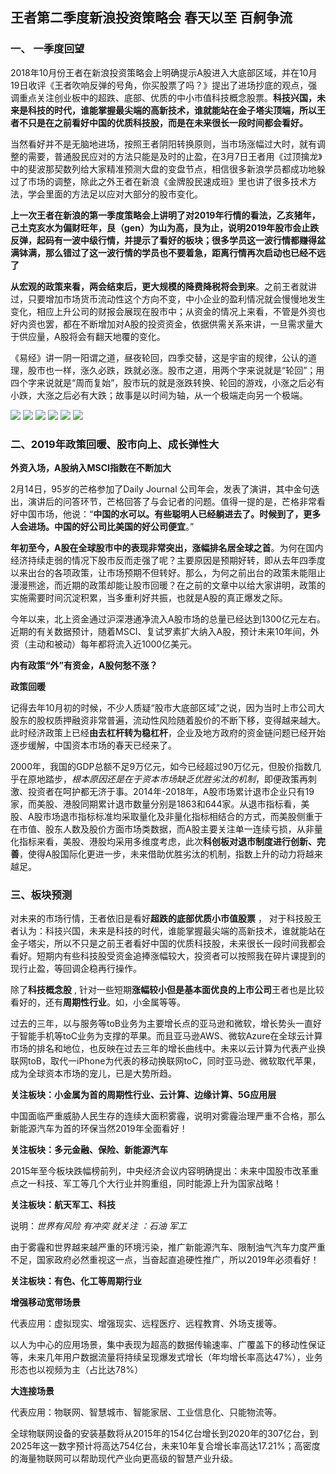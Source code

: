 ## 王者第二季度新浪投资策略会  春天以至 百舸争流

### 一、 一季度回望

2018年10月份王者在新浪投资策略会上明确提示A股进入大底部区域，并在10月19日收评《王者吹响反弹的号角，你买股票了吗？》提出了进场抄底的观点，强调重点关注创业板中的超跌、底部、优质的中小市值科技概念股票。**科技兴国，未来是科技的时代，谁能掌握最尖端的高新技术，谁就能站在金子塔尖顶端，所以王者不只是在之前看好中国的优质科技股，而是在未来很长一段时间都会看好。**

当然看好并不是无脑地进场，按照王者阴阳转换原则，当市场涨幅过大时，就有调整的需要，普通股民应对的方法只能是及时的止盈，在3月7日王者用《过顶擒龙》中的斐波那契数列给大家精准预测大盘的变盘节点，相信很多新浪学员都成功地躲过了市场的调整，除此之外王者在新浪《金牌股民速成班》里也讲了很多技术方法，学会里面的方法足以应对大部分的股市变化。

**上一次王者在新浪的第一季度策略会上讲明了对2019年行情的看法，乙亥猪年，己土克亥水为偏财旺年，艮（gen）为山为高，艮为止，说明2019年股市会止跌反弹，起码有一波中级行情，并提示了看好的板块；很多学员这一波行情都赚得盆满钵满，那么错过了这一波行情的学员也不要着急，距离行情再次启动也已经不远了**


**从宏观的政策来看，两会结束后，更大规模的降费降税将会到来**。之前王者就讲过，只要增加市场货币流动性这个方向不变，中小企业的盈利情况就会慢慢地发生变化，相应上升公司的财报会展现在股市中；从资金的情况上来看，不管是外资也好内资也罢，都在不断增加对A股的投资资金，依据供需关系来讲，一旦需求量大于供应量，A股将会有翻天地覆的变化。

《易经》讲一阴一阳谓之道，昼夜轮回，四季交替，这是宇宙的规律，公认的道理，股市也一样，涨久必跌，跌就必涨。股市之道，用两个字来说就是“轮回”；用四个字来说就是“周而复始”，股市玩的就是涨跌转换、轮回的游戏，小涨之后必有小跌，大涨之后必有大跌；故事是以时间为轴，从一个极端走向另一个极端。

![](https://mmbiz.qpic.cn/mmbiz_png/4iaE7bB4HCjf9oGwWtu67CiaFYZ4Lian2uZKXHXGz5X4D3mckSYvsicOexX7npfJ1ibTGwc6PKWcHPeib0s7SoYAKFQg/0?wx_fmt=png)
![](https://mmbiz.qpic.cn/mmbiz_png/4iaE7bB4HCjf9oGwWtu67CiaFYZ4Lian2uZVkM4LiaNCfIgiam242dMZA7zxIwo9EnYOGTI6icpSicm54icVz8xRltotTQ/0?wx_fmt=png)
![](https://mmbiz.qpic.cn/mmbiz_png/4iaE7bB4HCjf9oGwWtu67CiaFYZ4Lian2uZeyAABBjbZiaj5ia0crD5l9dBAbKguoYSnibZUJqY2tRBnYOybkdia3HqpA/0?wx_fmt=png)
![](https://mmbiz.qpic.cn/mmbiz_png/4iaE7bB4HCjf9oGwWtu67CiaFYZ4Lian2uZHlGiaVDAcTiajwPqDyd15EqrzFM1dZ8wDPCXib1KkBkWAGXdZ1qU8RSiaw/0?wx_fmt=png)
![](https://mmbiz.qpic.cn/mmbiz_png/4iaE7bB4HCjf9oGwWtu67CiaFYZ4Lian2uZ7rO6icP6NPkJRoB35vvHOx4jvMzu1uAiar3ibNJhgiaybybmUbrpFbMhkw/0?wx_fmt=png)
![](https://mmbiz.qpic.cn/mmbiz_png/4iaE7bB4HCjf9oGwWtu67CiaFYZ4Lian2uZflPHnkZJ58q8Emsibpt8ZTLXpqA04YZyaEF5ep31JdUsn8JqpRsN47Q/0?wx_fmt=png)


### 二、2019年政策回暖、股市向上、成长弹性大

**外资入场，A股纳入MSCI指数在不断加大**

2月14日，95岁的芒格参加了Daily Journal 公司年会，发表了演讲，其中金句迭出，演讲后的问答环节，芒格回答了与会记者的问题。值得一提的是，芒格非常看好中国市场，他说：“**中国的水可以。有些聪明人已经躺进去了。时候到了，更多人会进场。中国的好公司比美国的好公司便宜**。”


**年初至今，A股在全球股市中的表现非常突出，涨幅排名居全球之首**。为何在国内经济持续走弱的情况下股市反而走强了呢？主要原因是预期好转，即从去年四季度以来出台的各项政策，让市场预期不但转好。那么，为何之前出台的政策未能阻止漫漫熊途，而近期的政策却能让股市回暖？在之前的文章中以给大家讲明，政策的实施需要时间沉淀积累，当多重利好共振，也就是A股的真正爆发之际。

今年以来，北上资金通过沪深港通净流入A股市场的总量已经达到1300亿元左右。近期的有关数据预计，随着MSCI、复试罗素扩大纳入A股，预计未来10年间，外资（主动和被动）每年都将流入近1000亿美元。

**内有政策“外”有资金，A股何愁不涨？**

**政策回暖**

记得去年10月初的时候，不少人质疑“股市大底部区域”之说，因为当时上市公司大股东的股权质押融资非常普遍，流动性风险随着股价的不断下移，变得越来越大。此时经济政策上已经**由去杠杆转为稳杠杆**，企业及地方政府的资金链问题已经开始逐步缓解，中国资本市场的春天已经来了。

2000年，我国的GDP总额不足9万亿元，如今已经超过90万亿元，但股价指数几乎在原地踏步，*根本原因还是在于资本市场缺乏优胜劣汰的机制*，即便政策再刺激、投资者在呵护都无济于事。2014年-2018年，A股市场累计退市企业只有19家，而美股、港股同期累计退市数量分别是1863和644家。从退市指标看，美股、A股市场退市指标标准均采取量化及非量化指标相结合的方式，而美股侧重于在市值、股东人数及股价方面市场类数据，而A股主要关注单一连续亏损，从非量化指标来看，美股、港股均采用多维度考虑，此次**科创板对退市制度进行创新、完善**，使得A股国际化更进一步，未来借助优胜劣汰的机制，指数上升的动力将越来越足。


### 三、板块预测

对未来的市场行情，王者依旧是看好**超跌的底部优质小市值股票** ， 对于科技股王者认为：科技兴国，未来是科技的时代，谁能掌握最尖端的高新技术，谁就能站在金子塔尖，所以不只是之前王者看好中国的优质科技股，未来很长一段时间我都会看好。短期内有些科技股受资金追捧涨幅较大，投资者可以按照我在碎片课提到的现行止盈，等回调企稳再行操作。


除了**科技概念股** , 针对一些短期**涨幅较小但是基本面优良的上市公司**王者也是比较看好的，还有**周期性行业**。如，小金属等等。

过去的三年，以与服务等toB业务为主要增长点的亚马逊和微软，增长势头一直好于智能手机等toC业务为支撑的苹果。而且亚马逊AWS、微软Azure在全球云计算市场的排名和地位，也反映在过去三年的增长曲线中。未来以云计算为代表产业换联网toB，取代一iPhone为代表的移动换联网toC，同时亚马逊、微软取代苹果，成为全球资本市场的宠儿，已是大势所趋。

**关注板块：小金属为首的周期性行业、云计算、边缘计算、5G应用层**


中国面临严重威胁人民生存的连续大面积雾霾，说明对雾霾治理严重不合格，那么新能源汽车为首的环保当然2019年全面看好！

**关注板块：多元金融、保险、新能源汽车**

2015年至今板块跌幅榜前列，中央经济会议内容明确提出：未来中国股市改革重点之一科技、军工等几个大行业并购重组，同时能源上升为国家战略！

**关注板块：航天军工、科技**

说明：*世界有风险 有冲突 就关注 ：石油 军工*

由于雾霾和世界越来越严重的环境污染，推广新能源汽车、限制油气汽车力度严重不足，国家政府必然重视这一点，当奋起直追硬性推广，所以2019年必须看好！


**关注板块：有色、化工等周期行业**



**增强移动宽带场景**

代表应用：虚拟现实、增强现实、远程医疗、远程教育、外场支援等。

以人为中心的应用场景，集中表现为超高的数据传输速率、广覆盖下的移动性保证等，未来几年用户数据流量将持续呈现爆发式增长（年均增长率高达47%），业务形态也以视频为主（占比达78%）

**大连接场景**

代表应用：物联网、智慧城市、智能家居、工业信息化、只能物流等。

全球物联网设备的安装基数将从2015年的154亿台增长到2020年的307亿台，到2025年这一数字预计将高达754亿台，未来10年复合增长率高达17.21%；高密度的海量物联网可以帮助现代产业向更高级的智慧产业升级。



